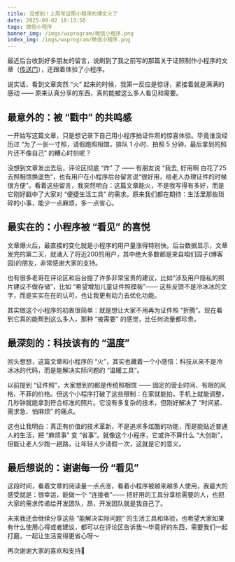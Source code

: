 ```yaml
---
title: 没想到！上周写证照小程序的博文火了
date: 2025-09-02 18:13:50
tags: 微信小程序
banner_img: /imgs/wxprogram/微信小程序.png
index_img: /imgs/wxprogram/微信小程序.png
---
```




最近后台收到好多朋友的留言，说刷到了我之前写的那篇关于证照制作小程序的文章（[传送门](https://www.cnblogs.com/jvxiao/p/19059712)），还跟着体验了小程序。

说实话，看到文章突然 “火” 起来的时候，我第一反应是惊讶，紧接着就是满满的感动 —— 原来认真分享的东西，真的能被这么多人看见和需要。

## 最意外的：被 “戳中” 的共鸣感

一开始写这篇文章，只是想记录下自己用小程序拍证件照的惊喜体验。毕竟谁没经历过 “为了一张一寸照，请假跑照相馆，排队 1 小时、拍照 5 分钟，最后拿到的照片还不像自己” 的糟心时刻呢？

没想到文章发出去后，评论区彻底 “炸” 了 —— 有朋友说 “我去, 好用啊 白花了25去照相馆换底色”，也有用户在小程序后台留言说“很好用，给老人办理证件的时候很方便”。看着这些留言，我突然明白：这篇文章能火，不是我写得有多好，而是它刚好戳中了大家对 “便捷生活工具” 的需求。原来我们都在期待：生活里那些琐碎的小事，能少一点麻烦，多一点省心。

## 最实在的：小程序被 “看见” 的喜悦

文章爆火后，最直接的变化就是小程序的用户量涨得特别快。后台数据显示，文章发完的第二天，就涌入了将近200的用户，其中绝大多数都是来自咱们园子(博客园)的朋友，非常感谢大家的支持。

也有很多老哥在评论区和后台提了许多非常宝贵的建议，比如“涉及用户隐私的照片建议不做存储”，比如 “希望增加儿童证件照模板”—— 这些反馈不是冷冰冰的文字，而是实实在在的认可，也让我更有动力去优化功能。

其实做这个小程序的初衷很简单：就是想让大家不用再为证件照 “折腾”。现在看到它真的能帮到这么多人，那种 “被需要” 的感觉，比任何流量都珍贵。


## 最深刻的：科技该有的 “温度”

回头想想，这篇文章和小程序的 “火”，其实也藏着一个小感悟：科技从来不是冷冰冰的代码，而是能解决实际问题的 “温暖工具”。

以前提到 “证件照”，大家想到的都是传统照相馆 —— 固定的营业时间、有限的风格、不菲的价格。但这个小程序打破了这些限制：在家就能拍，手机上就能调整，几秒钟就能拿到符合标准的照片。它没有多复杂的技术，但刚好解决了 “时间紧、需求急、怕麻烦” 的痛点。

这也让我明白：真正有价值的技术革新，不是追求多炫酷的功能，而是能贴近普通人的生活，把 “麻烦事” 变 “省事”。就像这个小程序，它或许不算什么 “大创新”，但能让老人少跑一趟路，让年轻人少请假一次，这就是它的意义。

## 最后想说的：谢谢每一份 “看见”

这段时间，看着文章的阅读量一点点涨，看着小程序被越来越多人使用，我最大的感受就是：很幸运，能做一个 “连接者”—— 把好用的工具分享给需要的人，也把大家的需求传递给开发团队，昂，开发团队就是我自己了。

未来我还会继续分享这些 “能解决实际问题” 的生活工具和体验，也希望大家如果有什么使用心得或者建议，都可以在评论区告诉我～毕竟好的东西，需要我们一起打磨，一起让生活变得更省心呀～

再次谢谢大家的喜欢和支持💛


